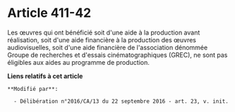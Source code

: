 # Article 411-42

Les œuvres qui ont bénéficié soit d'une aide à la production avant  réalisation, soit d'une aide financière à la production
des œuvres  audiovisuelles, soit d'une aide financière de l'association dénommée  Groupe de recherches et d'essais
cinématographiques (GREC), ne sont pas  éligibles aux aides au programme de production.

**Liens relatifs à cet article**

	**Modifié par**:

	  - Délibération n°2016/CA/13 du 22 septembre 2016 - art. 23, v. init.
